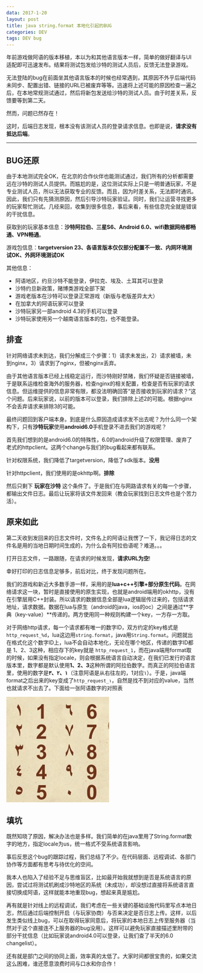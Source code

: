 ```yaml
---
data: 2017-1-20
layout: post
title: java string.format 本地化引起的BUG
categories: DEV
tags: DEV bug
---
```


年前游戏做阿语的版本移植，本以为和其他语言版本一样，简单的做好翻译与UI适配即可迅速发布。结果将测试包发给沙特的测试人员后，反馈无法登录游戏。

无法登陆的bug在前面坐其他语言版本的时候也经常遇到，其原因不外乎后端代码未同步、配置出错、链接的URL已被废弃等等。迅速将上述可能的原因检查一遍之后，在本地常规测试通过，然后将新包发送给沙特的测试人员。由于时差关系，反馈要等到第二天。

然而，问题已然存在！

这时，后端日志发现，根本没有该测试人员的登录请求信息。也即是说，**请求没有抵达后端**。

-------------------------
## BUG还原

由于本地测试完全OK，在北京的合作伙伴也能测试通过，我们所有的分析都需要远在沙特的测试人员提供。而尴尬的是，这位测试实际上只是一明普通玩家，不是专业测试人员，所以无法获取专业的反馈。而且，因为时差关系，无法即时通讯。因此，我们只有先猜测原因，然后引导沙特玩家验证。同时，我们让运营寻找更多的玩家帮忙测试。几经来回，收集到很多信息，事后来看，有些信息完全就是错误的干扰信息。

获取到的玩家基本信息：**沙特阿拉伯、三星S6、Android 6.0、wifi数据网络都畅通、VPN畅通**。

游戏包信息：**targetversion 23、各语言版本仅仅部分配置不一致、内网环境测试OK、外网环境测试OK**

其他信息：
- 阿语地区，约旦沙特不能登录，伊拉克、埃及、土耳其可以登录
- 沙特约旦新政策，赌博类游戏全部下架
- 游戏老版本在沙特可以登录正常游戏（新版与老版差异太大）
- 在加拿大的阿语玩家可以登录
- 沙特玩家另一部android 4.3的手机可以登录
- 沙特玩家使用另一个越南语言版本的包，也不能登录。


## 排查

针对网络请求未到达，我们分解成三个步骤：1）请求未发出，2）请求被墙，未到nginx，3）请求到了nginx，但被nginx丢弃。

由于其他语言版本已经上线稳定运行，而沙特刚好禁赌，我们怀疑是否链接被墙，于是联系运维检查海外的服务器，检查nginx的相关配置，检查是否有玩家的请求信息。但运维提供的信息非常有限，都没法明确回答“是否接收到玩家的请求？”这个问题。后来玩家说，以前的版本可以登录，我们排除上述2的可能。根据nginx不会丢弃请求来排除3的可能。

最终问题回到客户端本身。到底是什么原因造成请求发不出去呢？为什么同一个架构下，只有**沙特玩家**使用**android6.0**手机登录不进去我们的游戏呢？

首先我们想到的是android6.0的特殊性，6.0的android升级了权限管理、废弃了老式的httpclient。这两个change与我们的bug看起来都有联系。

针对权限系统，我们降低了targetversion，降低了sdk版本。**没用**

针对httpclient，我们使用的是okhttp啊。**排除**

然后只剩下 **玩家在沙特** 这个条件了。于是我们在与网路请求有关的每一个步骤，都输出文件日志。最后让玩家将该文件发回来（教会玩家找到日志文件也是个苦力活）。

## 原来如此

第二天收到发回来的日志文件时，文件名上的阿语让我愣了一下，我记得日志的文件名是用的当地日期时间生成的，为什么会有阿拉伯语呢？难道。。。

打开日志文件，一路跟随，在请求的时候发现，**请求URL为空**!

幸好打印的日志信息足够多，前后对比，终于发现问题所在。

我们的游戏和新近大多数手游一样，采用的是**lua+c++引擎+部分原生代码**。在网络请求这一块，暂时是直接使用的原生实现，也就是android端用的okhttp，没有在引擎层用C++封装。所以请求的数据信息全部是lua逻辑层传过来的，包括请求地址，请求数据。数据在lua与原生（android的java，ios的oc）之间是通过**字典（key-value）**传递的。两方使用同一种规则构建一个key，一方存一方取。

对于网络http请求，每一个请求都有唯一的数字ID，双方约定的key格式是`http_request_%d`，lua这边用`string.format`，java用`String.format`。问题就出在格式化这个数字ID上，lua不会自动本地化，无论在哪个地区，传递的数字ID都是 1、2、3这种，相应存下的key就是 `http_request_1`，而在java端用format取的时候，如果没有指定locale，则会根据系统语言自动决定，在我们已发行的语言版本里，数字都是默认使用**1、2、3**这种所谓的阿拉伯数字。而真正的阿拉伯语言里，使用的数字是**١、٢、٣**（注意阿语是从右往左的，1对应١）。于是，java端format之后出来的key变成了`http_request_١`，自然是找不到对应的value，当然也就请求不出去了。下面给一张阿语数字的对照表

![](/image/stringformat_number.png)


## 填坑

既然知晓了原因，解决办法也是多样。我们简单的在java里用了String.format数字的地方，指定locale为us，统一格式不受系统语言影响。

事后反思这个bug的跟踪过程，我们总结了不少。在代码层面、远程调试、各部门协作等方面都有思考与待优化的空间。

我本人也陷入了经验不足与思维盲区，比如最开始我就想到是否是系统语言的原因，尝试过将测试机刷成沙特地区的系统（未成功），却没想过直接将系统语言直接切换成阿语，这样就能本地重现bug，想起来真是尴尬。

再有就是针对线上的远程调试，我们考虑在一些关键的基础设施代码里写点本地日志，然后通过后端控制开启（与玩家协商）与否来决定是否日志上传。这样，以后发生类似线上bug，可以在取得玩家同意后，将玩家的本地日志上传至服务器（当然对于这个直接连不上服务器的bug没用）。这样可以避免玩家直接描述里附带的部分干扰信息（比如玩家说android4.0可以登录，让我们查了半天的6.0 changelist）。

还有就是部门之间的协同上面，效率真的太低了。大家时间都很宝贵的，如果交流这么困难，谁还愿意浪费时间与口水和你合作！